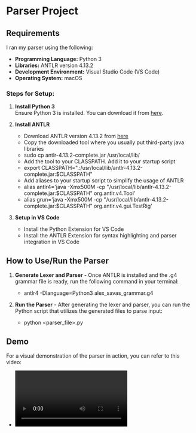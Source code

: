 # Parser Project

## Requirements

I ran my parser using the following:

- **Programming Language:** Python 3
- **Libraries:** ANTLR version 4.13.2
- **Development Environment:** Visual Studio Code (VS Code)
- **Operating System:** macOS

### Steps for Setup:

1. **Install Python 3**  
   Ensure Python 3 is installed. You can download it from [here](https://www.python.org/downloads/).

2. **Install ANTLR**
   - Download ANTLR version 4.13.2 from [here](https://www.antlr.org/)
   - Copy the downloaded tool where you usually put third-party java libraries
   -   sudo cp antlr-4.13.2-complete.jar /usr/local/lib/
   - Add the tool to your CLASSPATH. Add it to your startup script
   -   export CLASSPATH=".:/usr/local/lib/antlr-4.13.2-complete.jar:$CLASSPATH"
   - Add aliases to your startup script to simplify the usage of ANTLR
   -   alias antlr4='java -Xmx500M -cp "/usr/local/lib/antlr-4.13.2-complete.jar:$CLASSPATH" org.antlr.v4.Tool'
   -   alias grun='java -Xmx500M -cp "/usr/local/lib/antlr-4.13.2-complete.jar:$CLASSPATH" org.antlr.v4.gui.TestRig'

4. **Setup in VS Code**
   - Install the Python Extension for VS Code
   - Install the ANTLR Extension for syntax highlighting and parser integration in VS Code

## How to Use/Run the Parser

1. **Generate Lexer and Parser** - Once ANTLR is installed and the .g4 grammar file is ready, run the following command in your terminal:
   - antlr4 -Dlanguage=Python3 alex_savas_grammar.g4

2. **Run the Parser** - After generating the lexer and parser, you can run the Python script that utilizes the generated files to parse input:
   - python <parser_file>.py

## Demo

For a visual demonstration of the parser in action, you can refer to this video:
- <VIDEO>
